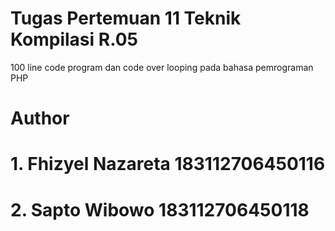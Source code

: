 # Tugas Pertemuan 11 Teknik Kompilasi R.05

100 line code program dan code over looping pada bahasa pemrograman PHP

# Author 
# 1. Fhizyel Nazareta 183112706450116
# 2. Sapto Wibowo 183112706450118

